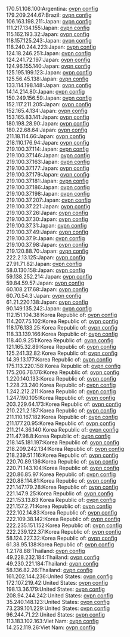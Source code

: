 170.51.108.100:Argentina: [ovpn config](vpn/170_51_108_100.ovpn)  
179.209.244.67:Brazil: [ovpn config](vpn/179_209_244_67.ovpn)  
106.163.198.211:Japan: [ovpn config](vpn/106_163_198_211.ovpn)  
111.217.134.155:Japan: [ovpn config](vpn/111_217_134_155.ovpn)  
115.162.193.32:Japan: [ovpn config](vpn/115_162_193_32.ovpn)  
118.157.125.243:Japan: [ovpn config](vpn/118_157_125_243.ovpn)  
118.240.244.223:Japan: [ovpn config](vpn/118_240_244_223.ovpn)  
124.18.246.251:Japan: [ovpn config](vpn/124_18_246_251.ovpn)  
124.241.72.197:Japan: [ovpn config](vpn/124_241_72_197.ovpn)  
124.96.155.140:Japan: [ovpn config](vpn/124_96_155_140.ovpn)  
125.195.199.123:Japan: [ovpn config](vpn/125_195_199_123.ovpn)  
125.56.45.138:Japan: [ovpn config](vpn/125_56_45_138.ovpn)  
133.114.198.148:Japan: [ovpn config](vpn/133_114_198_148.ovpn)  
14.14.214.80:Japan: [ovpn config](vpn/14_14_214_80.ovpn)  
150.249.156.59:Japan: [ovpn config](vpn/150_249_156_59.ovpn)  
152.117.211.205:Japan: [ovpn config](vpn/152_117_211_205.ovpn)  
152.165.4.134:Japan: [ovpn config](vpn/152_165_4_134.ovpn)  
153.165.83.141:Japan: [ovpn config](vpn/153_165_83_141.ovpn)  
180.198.28.90:Japan: [ovpn config](vpn/180_198_28_90.ovpn)  
180.22.68.64:Japan: [ovpn config](vpn/180_22_68_64.ovpn)  
211.18.114.66:Japan: [ovpn config](vpn/211_18_114_66.ovpn)  
218.110.176.94:Japan: [ovpn config](vpn/218_110_176_94.ovpn)  
219.100.37.114:Japan: [ovpn config](vpn/219_100_37_114.ovpn)  
219.100.37.146:Japan: [ovpn config](vpn/219_100_37_146.ovpn)  
219.100.37.163:Japan: [ovpn config](vpn/219_100_37_163.ovpn)  
219.100.37.177:Japan: [ovpn config](vpn/219_100_37_177.ovpn)  
219.100.37.179:Japan: [ovpn config](vpn/219_100_37_179.ovpn)  
219.100.37.181:Japan: [ovpn config](vpn/219_100_37_181.ovpn)  
219.100.37.186:Japan: [ovpn config](vpn/219_100_37_186.ovpn)  
219.100.37.198:Japan: [ovpn config](vpn/219_100_37_198.ovpn)  
219.100.37.207:Japan: [ovpn config](vpn/219_100_37_207.ovpn)  
219.100.37.221:Japan: [ovpn config](vpn/219_100_37_221.ovpn)  
219.100.37.26:Japan: [ovpn config](vpn/219_100_37_26.ovpn)  
219.100.37.30:Japan: [ovpn config](vpn/219_100_37_30.ovpn)  
219.100.37.31:Japan: [ovpn config](vpn/219_100_37_31.ovpn)  
219.100.37.49:Japan: [ovpn config](vpn/219_100_37_49.ovpn)  
219.100.37.9:Japan: [ovpn config](vpn/219_100_37_9.ovpn)  
219.100.37.98:Japan: [ovpn config](vpn/219_100_37_98.ovpn)  
219.120.88.70:Japan: [ovpn config](vpn/219_120_88_70.ovpn)  
222.2.13.125:Japan: [ovpn config](vpn/222_2_13_125.ovpn)  
27.91.71.82:Japan: [ovpn config](vpn/27_91_71_82.ovpn)  
58.0.130.158:Japan: [ovpn config](vpn/58_0_130_158.ovpn)  
59.138.252.214:Japan: [ovpn config](vpn/59_138_252_214.ovpn)  
59.84.59.57:Japan: [ovpn config](vpn/59_84_59_57.ovpn)  
60.108.217.68:Japan: [ovpn config](vpn/60_108_217_68.ovpn)  
60.70.54.3:Japan: [ovpn config](vpn/60_70_54_3.ovpn)  
61.21.220.138:Japan: [ovpn config](vpn/61_21_220_138.ovpn)  
90.149.135.242:Japan: [ovpn config](vpn/90_149_135_242.ovpn)  
112.151.104.38:Korea Republic of: [ovpn config](vpn/112_151_104_38.ovpn)  
114.207.75.102:Korea Republic of: [ovpn config](vpn/114_207_75_102.ovpn)  
118.176.133.25:Korea Republic of: [ovpn config](vpn/118_176_133_25.ovpn)  
118.33.139.166:Korea Republic of: [ovpn config](vpn/118_33_139_166.ovpn)  
118.40.9.251:Korea Republic of: [ovpn config](vpn/118_40_9_251.ovpn)  
121.165.32.89:Korea Republic of: [ovpn config](vpn/121_165_32_89.ovpn)  
125.241.32.82:Korea Republic of: [ovpn config](vpn/125_241_32_82.ovpn)  
14.39.13.177:Korea Republic of: [ovpn config](vpn/14_39_13_177.ovpn)  
175.113.220.158:Korea Republic of: [ovpn config](vpn/175_113_220_158.ovpn)  
175.206.76.176:Korea Republic of: [ovpn config](vpn/175_206_76_176.ovpn)  
1.220.140.133:Korea Republic of: [ovpn config](vpn/1_220_140_133.ovpn)  
1.228.23.240:Korea Republic of: [ovpn config](vpn/1_228_23_240.ovpn)  
1.242.212.211:Korea Republic of: [ovpn config](vpn/1_242_212_211.ovpn)  
1.247.190.105:Korea Republic of: [ovpn config](vpn/1_247_190_105.ovpn)  
203.229.64.173:Korea Republic of: [ovpn config](vpn/203_229_64_173.ovpn)  
210.221.2.187:Korea Republic of: [ovpn config](vpn/210_221_2_187.ovpn)  
211.110.167.182:Korea Republic of: [ovpn config](vpn/211_110_167_182.ovpn)  
211.177.20.95:Korea Republic of: [ovpn config](vpn/211_177_20_95.ovpn)  
211.214.36.140:Korea Republic of: [ovpn config](vpn/211_214_36_140.ovpn)  
211.47.98.8:Korea Republic of: [ovpn config](vpn/211_47_98_8.ovpn)  
218.145.181.197:Korea Republic of: [ovpn config](vpn/218_145_181_197.ovpn)  
218.209.242.134:Korea Republic of: [ovpn config](vpn/218_209_242_134.ovpn)  
218.239.51.116:Korea Republic of: [ovpn config](vpn/218_239_51_116.ovpn)  
220.70.89.136:Korea Republic of: [ovpn config](vpn/220_70_89_136.ovpn)  
220.71.143.104:Korea Republic of: [ovpn config](vpn/220_71_143_104.ovpn)  
220.86.85.97:Korea Republic of: [ovpn config](vpn/220_86_85_97.ovpn)  
220.88.114.81:Korea Republic of: [ovpn config](vpn/220_88_114_81.ovpn)  
221.147.179.28:Korea Republic of: [ovpn config](vpn/221_147_179_28.ovpn)  
221.147.9.25:Korea Republic of: [ovpn config](vpn/221_147_9_25.ovpn)  
221.153.13.83:Korea Republic of: [ovpn config](vpn/221_153_13_83.ovpn)  
221.157.2.71:Korea Republic of: [ovpn config](vpn/221_157_2_71.ovpn)  
222.102.14.83:Korea Republic of: [ovpn config](vpn/222_102_14_83.ovpn)  
222.109.38.142:Korea Republic of: [ovpn config](vpn/222_109_38_142.ovpn)  
222.235.151.152:Korea Republic of: [ovpn config](vpn/222_235_151_152.ovpn)  
222.239.122.37:Korea Republic of: [ovpn config](vpn/222_239_122_37.ovpn)  
58.124.227.32:Korea Republic of: [ovpn config](vpn/58_124_227_32.ovpn)  
61.38.95.138:Korea Republic of: [ovpn config](vpn/61_38_95_138.ovpn)  
1.2.178.88:Thailand: [ovpn config](vpn/1_2_178_88.ovpn)  
49.228.232.184:Thailand: [ovpn config](vpn/49_228_232_184.ovpn)  
49.230.221.184:Thailand: [ovpn config](vpn/49_230_221_184.ovpn)  
58.136.82.26:Thailand: [ovpn config](vpn/58_136_82_26.ovpn)  
161.202.144.236:United States: [ovpn config](vpn/161_202_144_236.ovpn)  
172.107.219.42:United States: [ovpn config](vpn/172_107_219_42.ovpn)  
198.13.36.179:United States: [ovpn config](vpn/198_13_36_179.ovpn)  
208.94.244.242:United States: [ovpn config](vpn/208_94_244_242.ovpn)  
35.240.148.123:United States: [ovpn config](vpn/35_240_148_123.ovpn)  
73.239.101.229:United States: [ovpn config](vpn/73_239_101_229.ovpn)  
96.244.71.22:United States: [ovpn config](vpn/96_244_71_22.ovpn)  
113.183.102.163:Viet Nam: [ovpn config](vpn/113_183_102_163.ovpn)  
14.252.119.26:Viet Nam: [ovpn config](vpn/14_252_119_26.ovpn)  

